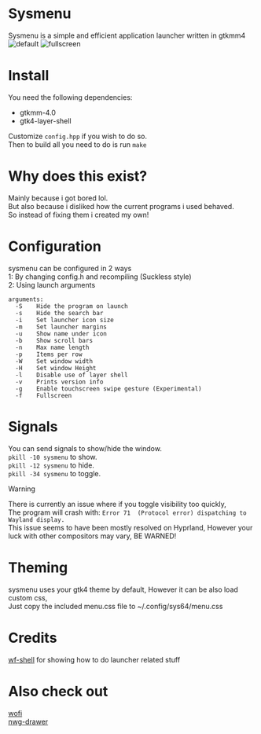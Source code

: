 # Sysmenu
Sysmenu is a simple and efficient application launcher written in gtkmm4<br>
![default](https://github.com/System64fumo/sysmenu/blob/main/preview_default.gif "default")
![fullscreen](https://github.com/System64fumo/sysmenu/blob/main/preview_fullscreen.gif "fullscreen")

# Install
You need the following dependencies:
* gtkmm-4.0
* gtk4-layer-shell

Customize ``config.hpp`` if you wish to do so. <br>
Then to build all you need to do is run ``make``

# Why does this exist?
Mainly because i got bored lol.<br>
But also because i disliked how the current programs i used behaved.<br>
So instead of fixing them i created my own!<br>

# Configuration
sysmenu can be configured in 2 ways<br>
1: By changing config.h and recompiling (Suckless style)<br>
2: Using launch arguments<br>
```
arguments:
  -S	Hide the program on launch
  -s	Hide the search bar
  -i	Set launcher icon size
  -m	Set launcher margins
  -u	Show name under icon
  -b	Show scroll bars
  -n	Max name length
  -p	Items per row
  -W	Set window width
  -H	Set window Height
  -l	Disable use of layer shell
  -v	Prints version info
  -g	Enable touchscreen swipe gesture (Experimental)
  -f	Fullscreen
```

# Signals
You can send signals to show/hide the window.<br>
``pkill -10 sysmenu`` to show.<br>
``pkill -12 sysmenu`` to hide.<br>
``pkill -34 sysmenu`` to toggle.<br>

> [!WARNING]
> There is currently an issue where if you toggle visibility too quickly,<br>
> The program will crash with: ``Error 71  (Protocol error) dispatching to Wayland display.``<br>
> This issue seems to have been mostly resolved on Hyprland, However your luck
> with other compositors may vary, BE WARNED!

# Theming
sysmenu uses your gtk4 theme by default, However it can be also load custom css,<br>
Just copy the included menu.css file to ~/.config/sys64/menu.css<br>

# Credits
[wf-shell](https://github.com/WayfireWM/wf-shell) for showing how to do launcher related stuff<br>

# Also check out
[wofi](https://hg.sr.ht/~scoopta/wofi)<br>
[nwg-drawer](https://github.com/nwg-piotr/nwg-drawer)<br>
